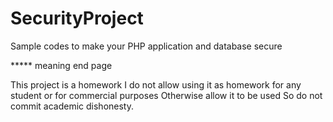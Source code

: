 # SecurityProject

Sample codes to make your PHP application and database secure

***** meaning end page

This project is a homework
I do not allow using it as homework for any student or for commercial purposes
Otherwise allow it to be used 
So do not commit academic dishonesty.
